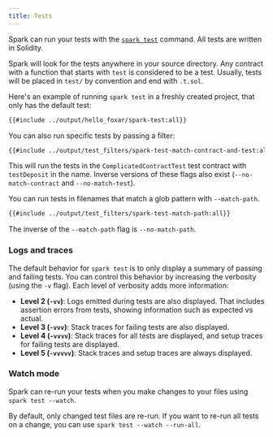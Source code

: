 ```yaml
---
title: Tests
---
```


Spark can run your tests with the [`spark test`](../reference/spark/spark-test) command. All tests are written in Solidity.

Spark will look for the tests anywhere in your source directory. Any contract with a function that starts with `test` is considered to be a test. Usually, tests will be placed in `test/` by convention and end with `.t.sol`.

Here's an example of running `spark test` in a freshly created project, that only has the default test:

```sh
{{#include ../output/hello_foxar/spark-test:all}}
```

You can also run specific tests by passing a filter:

```sh
{{#include ../output/test_filters/spark-test-match-contract-and-test:all}}
```

This will run the tests in the `ComplicatedContractTest` test contract with `testDeposit` in the name.
Inverse versions of these flags also exist (`--no-match-contract` and `--no-match-test`).

You can run tests in filenames that match a glob pattern with `--match-path`.

```sh
{{#include ../output/test_filters/spark-test-match-path:all}}
```

The inverse of the `--match-path` flag is `--no-match-path`.

### Logs and traces

The default behavior for `spark test` is to only display a summary of passing and failing tests. You can control this behavior by increasing the verbosity (using the `-v` flag). Each level of verbosity adds more information:

- **Level 2 (`-vv`)**: Logs emitted during tests are also displayed. That includes assertion errors from tests, showing information such as expected vs actual.
- **Level 3 (`-vvv`)**: Stack traces for failing tests are also displayed.
- **Level 4 (`-vvvv`)**: Stack traces for all tests are displayed, and setup traces for failing tests are displayed.
- **Level 5 (`-vvvvv`)**: Stack traces and setup traces are always displayed.

### Watch mode

Spark can re-run your tests when you make changes to your files using `spark test --watch`.

By default, only changed test files are re-run. If you want to re-run all tests on a change, you can use `spark test --watch --run-all`.
